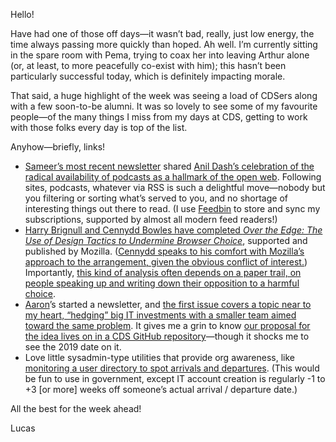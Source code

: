 Hello!

Have had one of those off days—it wasn’t bad, really, just low energy, the time always passing more quickly than hoped. Ah well. I’m currently sitting in the spare room with Pema, trying to coax her into leaving Arthur alone (or, at least, to more peacefully co-exist with him); this hasn’t been particularly successful today, which is definitely impacting morale.

That said, a huge highlight of the week was seeing a load of CDSers along with a few soon-to-be alumni. It was so lovely to see some of my favourite people—of the many things I miss from my days at CDS, getting to work with those folks every day is top of the list.

Anyhow—briefly, links!

- [Sameer’s most recent newsletter](https://www.inthemargins.ca/podcasting-open-web) shared [Anil Dash’s celebration of the radical availability of podcasts as a hallmark of the open web](https://www.anildash.com/2024/02/06/wherever-you-get-podcasts/). Following sites, podcasts, whatever via RSS is such a delightful move—nobody but you filtering or sorting what’s served to you, and no shortage of interesting things out there to read. (I use [Feedbin](https://feedbin.com/) to store and sync my subscriptions, supported by almost all modern feed readers!)
- [Harry Brignull and Cennydd Bowles have completed _Over the Edge: The Use of Design Tactics to Undermine Browser Choice_](https://research.mozilla.org/browser-competition/over-the-edge-the-use-of-design-tactics-to-undermine-browser-choice/), supported and published by Mozilla. ([Cennydd speaks to his comfort with Mozilla’s approach to the arrangement, given the obvious conflict of interest.](https://cennydd.com/writing/major-new-work-harmful-design-in-browser-choice)) Importantly, [this kind of analysis often depends on a paper trail, on people speaking up and writing down their opposition to a harmful choice](https://adactio.com/journal/20866).
- [Aaron](https://aaronsnow.net/)’s started a newsletter, and [the first issue covers a topic near to my heart, “hedging” big IT investments with a smaller team aimed toward the same problem](https://buttondown.email/aaronsnow/archive/agile-as-a-hedge-against-big-it-project-failure/). It gives me a grin to know [our proposal for the idea lives on in a CDS GitHub repository](https://cds-snc.github.io/policy-politique/en/2019/hedging-for-major-government-it-projects/)—though it shocks me to see the 2019 date on it. 
- Love little sysadmin-type utilities that provide org awareness, like [monitoring a user directory to spot arrivals and departures](https://rachelbythebay.com/w/2024/02/08/ldap/). (This would be fun to use in government, except IT account creation is regularly -1 to +3 [or more] weeks off someone’s actual arrival / departure date.)

All the best for the week ahead!

Lucas